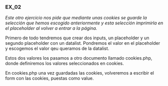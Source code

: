 ### EX_02

*Este otro ejercicio nos pide que mediante unas cookies se guarde la selección que hemos 
escogido anteriormente y esta selección imprimirla en el placeholder al volver a entrar 
a la página.*

Primero de todo tendremos que crear dos inputs, un placeholder y un segundo placeholder con un datalist.
Pondremos el valor en el placeholder y escogemos el valor qeu queramos de la datalist.

Estos dos valores los pasamos a otro documento llamado cookies.php, donde definiremos los valores
seleccionados en cookies.

En cookies.php una vez guardadas las cookies, volveremos a escribir el form con las cookies, 
puestas como value.

